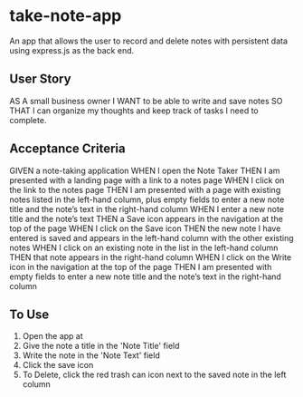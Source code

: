 # take-note-app
An app that allows the user to record and delete notes with persistent data using express.js as the back end.

## User Story
AS A small business owner
I WANT to be able to write and save notes
SO THAT I can organize my thoughts and keep track of tasks I need to complete.
## Acceptance Criteria
GIVEN a note-taking application
WHEN I open the Note Taker
THEN I am presented with a landing page with a link to a notes page
WHEN I click on the link to the notes page
THEN I am presented with a page with existing notes listed in the left-hand column, plus empty fields to enter a new note title and the note’s text in the right-hand column
WHEN I enter a new note title and the note’s text
THEN a Save icon appears in the navigation at the top of the page
WHEN I click on the Save icon
THEN the new note I have entered is saved and appears in the left-hand column with the other existing notes
WHEN I click on an existing note in the list in the left-hand column
THEN that note appears in the right-hand column
WHEN I click on the Write icon in the navigation at the top of the page
THEN I am presented with empty fields to enter a new note title and the note’s text in the right-hand column
## To Use
1. Open the app at 
2. Give the note a title in the 'Note Title' field
3. Write the note in the 'Note Text' field 
4. Click the save icon
5. To Delete, click the red trash can icon next to the saved note in the left column
